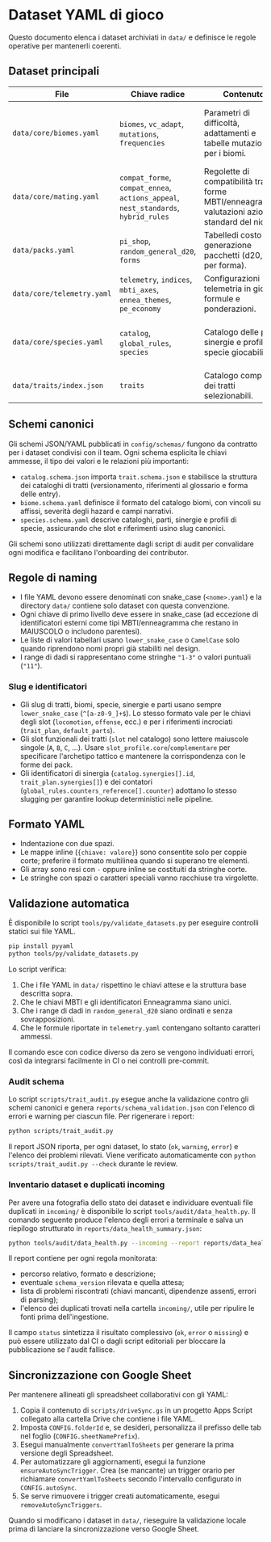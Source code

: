 # Dataset YAML di gioco

Questo documento elenca i dataset archiviati in `data/` e definisce le regole operative per mantenerli coerenti.

## Dataset principali

| File | Chiave radice | Contenuto | Note |
| --- | --- | --- | --- |
| `data/core/biomes.yaml` | `biomes`, `vc_adapt`, `mutations`, `frequencies` | Parametri di difficoltà, adattamenti e tabelle mutazioni per i biomi. | Gli array `t0_table_d12` e `t1_table_d8` rappresentano risultati di dadi e vanno mantenuti ordinati secondo il valore del dado. La struttura del catalogo biomi è descritta in `config/schemas/biome.schema.yaml`. |
| `data/core/mating.yaml` | `compat_forme`, `compat_ennea`, `actions_appeal`, `nest_standards`, `hybrid_rules` | Regolette di compatibilità tra forme MBTI/enneagramma, valutazioni azioni e standard del nido. | Le chiavi MBTI devono rimanere in maiuscolo; le azioni usano snake_case. |
| `data/packs.yaml` | `pi_shop`, `random_general_d20`, `forms` | Tabelledi costo e generazione pacchetti (d20, bias per forma). | Le forme MBTI sono sezioni di secondo livello sotto `forms`. |
| `data/core/telemetry.yaml` | `telemetry`, `indices`, `mbti_axes`, `ennea_themes`, `pe_economy` | Configurazioni per la telemetria in gioco, formule e ponderazioni. | Le formule sono stringhe e devono rispettare la sintassi usata in backend analytics. |
| `data/core/species.yaml` | `catalog`, `global_rules`, `species` | Catalogo delle parti, sinergie e profili di specie giocabili. | Validato da `config/schemas/species.schema.yaml`; i campi `default_parts` e `trait_plan` accettano solo slug definiti nel catalogo. |
| `data/traits/index.json` | `traits` | Catalogo completo dei tratti selezionabili. | Validato da `config/schemas/catalog.schema.json` e `config/schemas/trait.schema.json`. |

## Schemi canonici

Gli schemi JSON/YAML pubblicati in `config/schemas/` fungono da contratto per i dataset condivisi con il team. Ogni schema esplicita le chiavi ammesse, il tipo dei valori e le relazioni più importanti:

* `catalog.schema.json` importa `trait.schema.json` e stabilisce la struttura dei cataloghi di tratti (versionamento, riferimenti al glossario e forma delle entry).
* `biome.schema.yaml` definisce il formato del catalogo biomi, con vincoli su affissi, severità degli hazard e campi narrativi.
* `species.schema.yaml` descrive cataloghi, parti, sinergie e profili di specie, assicurando che slot e riferimenti usino slug canonici.

Gli schemi sono utilizzati direttamente dagli script di audit per convalidare ogni modifica e facilitano l'onboarding dei contributor.

## Regole di naming

* I file YAML devono essere denominati con snake_case (`<nome>.yaml`) e la directory `data/` contiene solo dataset con questa convenzione.
* Ogni chiave di primo livello deve essere in snake_case (ad eccezione di identificatori esterni come tipi MBTI/enneagramma che restano in MAIUSCOLO o includono parentesi).
* Le liste di valori tabellari usano `lower_snake_case` o `CamelCase` solo quando riprendono nomi propri già stabiliti nel design.
* I range di dadi si rappresentano come stringhe `"1-3"` o valori puntuali (`"11"`).

### Slug e identificatori

* Gli slug di tratti, biomi, specie, sinergie e parti usano sempre `lower_snake_case` (`^[a-z0-9_]+$`). Lo stesso formato vale per le chiavi degli slot (`locomotion`, `offense`, ecc.) e per i riferimenti incrociati (`trait_plan`, `default_parts`).
* Gli slot funzionali dei tratti (`slot` nel catalogo) sono lettere maiuscole singole (`A`, `B`, `C`, ...). Usare `slot_profile.core`/`complementare` per specificare l'archetipo tattico e mantenere la corrispondenza con le forme dei pack.
* Gli identificatori di sinergia (`catalog.synergies[].id`, `trait_plan.synergies[]`) e dei contatori (`global_rules.counters_reference[].counter`) adottano lo stesso slugging per garantire lookup deterministici nelle pipeline.

## Formato YAML

* Indentazione con due spazi.
* Le mappe inline (`{chiave: valore}`) sono consentite solo per coppie corte; preferire il formato multilinea quando si superano tre elementi.
* Gli array sono resi con `-` oppure inline se costituiti da stringhe corte.
* Le stringhe con spazi o caratteri speciali vanno racchiuse tra virgolette.

## Validazione automatica

È disponibile lo script `tools/py/validate_datasets.py` per eseguire controlli statici sui file YAML.

```bash
pip install pyyaml
python tools/py/validate_datasets.py
```

Lo script verifica:

1. Che i file YAML in `data/` rispettino le chiavi attese e la struttura base descritta sopra.
2. Che le chiavi MBTI e gli identificatori Enneagramma siano unici.
3. Che i range di dadi in `random_general_d20` siano ordinati e senza sovrapposizioni.
4. Che le formule riportate in `telemetry.yaml` contengano soltanto caratteri ammessi.

Il comando esce con codice diverso da zero se vengono individuati errori, così da integrarsi facilmente in CI o nei controlli pre-commit.

### Audit schema

Lo script `scripts/trait_audit.py` esegue anche la validazione contro gli schemi canonici e genera `reports/schema_validation.json` con l'elenco di errori e warning per ciascun file. Per rigenerare i report:

```bash
python scripts/trait_audit.py
```

Il report JSON riporta, per ogni dataset, lo stato (`ok`, `warning`, `error`) e l'elenco dei problemi rilevati. Viene verificato automaticamente con `python scripts/trait_audit.py --check` durante le review.

### Inventario dataset e duplicati incoming

Per avere una fotografia dello stato dei dataset e individuare eventuali file duplicati in `incoming/` è disponibile lo script `tools/audit/data_health.py`. Il comando seguente produce l'elenco degli errori a terminale e salva un riepilogo strutturato in `reports/data_health_summary.json`:

```bash
python tools/audit/data_health.py --incoming --report reports/data_health_summary.json
```

Il report contiene per ogni regola monitorata:

* percorso relativo, formato e descrizione;
* eventuale `schema_version` rilevata e quella attesa;
* lista di problemi riscontrati (chiavi mancanti, dipendenze assenti, errori di parsing);
* l'elenco dei duplicati trovati nella cartella `incoming/`, utile per ripulire le fonti prima dell'ingestione.

Il campo `status` sintetizza il risultato complessivo (`ok`, `error` o `missing`) e può essere utilizzato dal CI o dagli script editoriali per bloccare la pubblicazione se l'audit fallisce.

## Sincronizzazione con Google Sheet

Per mantenere allineati gli spreadsheet collaborativi con gli YAML:

1. Copia il contenuto di `scripts/driveSync.gs` in un progetto Apps Script collegato alla cartella Drive che contiene i file YAML.
2. Imposta `CONFIG.folderId` e, se desideri, personalizza il prefisso delle tab nel foglio (`CONFIG.sheetNamePrefix`).
3. Esegui manualmente `convertYamlToSheets` per generare la prima versione degli Spreadsheet.
4. Per automatizzare gli aggiornamenti, esegui la funzione `ensureAutoSyncTrigger`. Crea (se mancante) un trigger orario per richiamare `convertYamlToSheets` secondo l'intervallo configurato in `CONFIG.autoSync`.
5. Se serve rimuovere i trigger creati automaticamente, esegui `removeAutoSyncTriggers`.

Quando si modificano i dataset in `data/`, rieseguire la validazione locale prima di lanciare la sincronizzazione verso Google Sheet.
